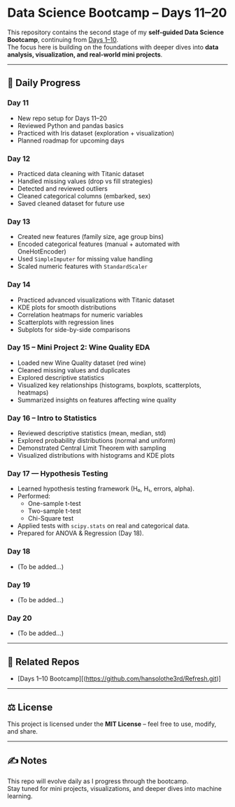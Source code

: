 # Data Science Bootcamp – Days 11–20

This repository contains the second stage of my **self-guided Data Science Bootcamp**, continuing from [Days 1–10]((https://github.com/hansolothe3rd/Refresh.git)).  
The focus here is building on the foundations with deeper dives into **data analysis, visualization, and real-world mini projects**.

---

## 📅 Daily Progress

### Day 11
- New repo setup for Days 11–20
- Reviewed Python and pandas basics
- Practiced with Iris dataset (exploration + visualization)
- Planned roadmap for upcoming days

### Day 12
- Practiced data cleaning with Titanic dataset
- Handled missing values (drop vs fill strategies)
- Detected and reviewed outliers
- Cleaned categorical columns (embarked, sex)
- Saved cleaned dataset for future use


### Day 13
- Created new features (family size, age group bins)
- Encoded categorical features (manual + automated with OneHotEncoder)
- Used `SimpleImputer` for missing value handling
- Scaled numeric features with `StandardScaler`


### Day 14
- Practiced advanced visualizations with Titanic dataset
- KDE plots for smooth distributions
- Correlation heatmaps for numeric variables
- Scatterplots with regression lines
- Subplots for side-by-side comparisons


### Day 15 – Mini Project 2: Wine Quality EDA
- Loaded new Wine Quality dataset (red wine)
- Cleaned missing values and duplicates
- Explored descriptive statistics
- Visualized key relationships (histograms, boxplots, scatterplots, heatmaps)
- Summarized insights on features affecting wine quality


### Day 16 – Intro to Statistics
- Reviewed descriptive statistics (mean, median, std)
- Explored probability distributions (normal and uniform)
- Demonstrated Central Limit Theorem with sampling
- Visualized distributions with histograms and KDE plots


### Day 17 — Hypothesis Testing
- Learned hypothesis testing framework (H₀, H₁, errors, alpha).
- Performed:
  - One-sample t-test
  - Two-sample t-test
  - Chi-Square test
- Applied tests with `scipy.stats` on real and categorical data.
- Prepared for ANOVA & Regression (Day 18).


### Day 18
- (To be added…)

### Day 19
- (To be added…)

### Day 20
- (To be added…)

---

## 🔗 Related Repos
- [Days 1–10 Bootcamp][(https://github.com/hansolothe3rd/Refresh.git)]

---

## ⚖️ License
This project is licensed under the **MIT License** – feel free to use, modify, and share.

---

## ✍️ Notes
This repo will evolve daily as I progress through the bootcamp.  
Stay tuned for mini projects, visualizations, and deeper dives into machine learning.


